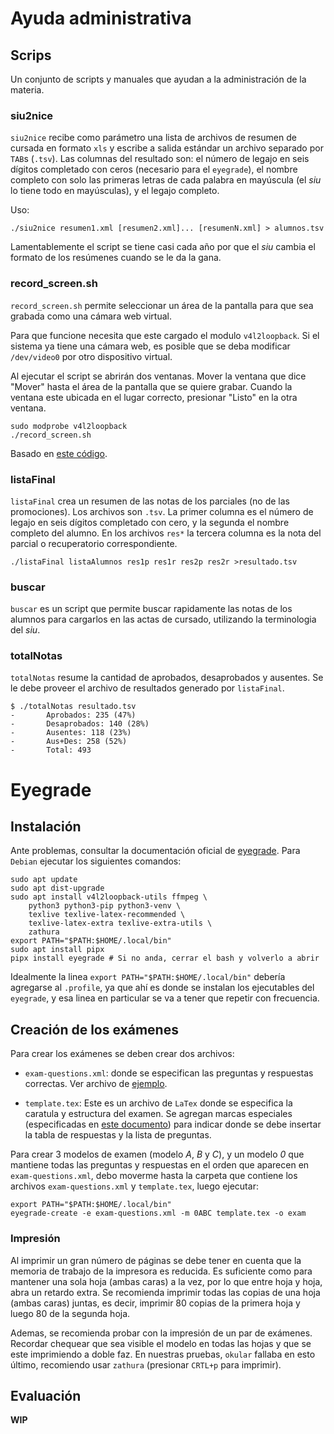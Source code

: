 # Ayuda administrativa

## Scrips

Un conjunto de scripts y manuales que ayudan a la administración de la
materia.

### siu2nice

`siu2nice` recibe como parámetro una lista de archivos de resumen de cursada en
formato `xls` y escribe a salida estándar un archivo separado por `TAB`s
(`.tsv`). Las columnas del resultado son: el número de legajo en seis dígitos
completado con ceros (necesario para el `eyegrade`), el nombre completo con
solo las primeras letras de cada palabra en mayúscula (el _siu_ lo tiene todo
en mayúsculas), y el legajo completo.

Uso:

    ./siu2nice resumen1.xml [resumen2.xml]... [resumenN.xml] > alumnos.tsv

Lamentablemente el script se tiene casi cada año por que el _siu_ cambia el
formato de los resúmenes cuando se le da la gana.

### record_screen.sh

`record_screen.sh` permite seleccionar un área de la pantalla para que sea
grabada como una cámara web virtual.

Para que funcione necesita que este cargado el modulo `v4l2loopback`. Si el
sistema ya tiene una cámara web, es posible que se deba modificar
`/dev/video0` por otro dispositivo virtual.

Al ejecutar el script se abrirán dos ventanas. Mover la ventana que dice
"Mover" hasta el área de la pantalla que se quiere grabar. Cuando la ventana
este ubicada en el lugar correcto, presionar "Listo" en la otra ventana.

    sudo modprobe v4l2loopback
    ./record_screen.sh

Basado en [este código](https://gist.github.com/anonymous/3927068).

### listaFinal

`listaFinal` crea un resumen de las notas de los parciales (no de las
promociones). Los archivos son `.tsv`. La primer columna es el número de
legajo en seis dígitos completado con cero, y la segunda el nombre completo
del alumno. En los archivos `res*` la tercera columna es la nota del parcial o
recuperatorio correspondiente.
    
    ./listaFinal listaAlumnos res1p res1r res2p res2r >resultado.tsv

### buscar

`buscar` es un script que permite buscar rapidamente las notas de los alumnos
para cargarlos en las actas de cursado, utilizando la terminologia del _siu_.

### totalNotas

`totalNotas` resume la cantidad de aprobados, desaprobados y ausentes. Se le
debe proveer el archivo de resultados generado por `listaFinal`.

```
$ ./totalNotas resultado.tsv
-       Aprobados: 235 (47%)
-       Desaprobados: 140 (28%)
-       Ausentes: 118 (23%)
-       Aus+Des: 258 (52%)
-       Total: 493
```


# Eyegrade

## Instalación

Ante problemas, consultar la documentación oficial de [eyegrade][eye_inst].
Para `Debian` ejecutar los siguientes comandos:

    sudo apt update
    sudo apt dist-upgrade
    sudo apt install v4l2loopback-utils ffmpeg \
        python3 python3-pip python3-venv \
        texlive texlive-latex-recommended \
        texlive-latex-extra texlive-extra-utils \
        zathura
    export PATH="$PATH:$HOME/.local/bin"
    sudo apt install pipx
    pipx install eyegrade # Si no anda, cerrar el bash y volverlo a abrir

Idealmente la linea `export PATH="$PATH:$HOME/.local/bin"` debería agregarse
al `.profile`, ya que ahí es donde se instalan los ejecutables del `eyegrade`,
y esa linea en particular se va a tener que repetir con frecuencia.

[eye_inst]: https://www.eyegrade.org/doc/user-manual/#installation-on-gnu-linux

## Creación de los exámenes

Para crear los exámenes se deben crear dos archivos:

-   `exam-questions.xml`: donde se especifican las preguntas y respuestas
    correctas. Ver archivo de [ejemplo][eye_xml].

-   `template.tex`: Este es un archivo de `LaTex` donde se especifica la
    caratula y estructura del examen. Se agregan marcas especiales
    (especificadas en [este documento][eye_template]) para indicar donde se
    debe insertar la tabla de respuestas y la lista de preguntas.

[eye_xml]: https://www.eyegrade.org/doc/user-manual/#editing-the-questions-of-the-exam
[eye_template]: https://www.eyegrade.org/doc/user-manual/#editing-the-latex-template

Para crear 3 modelos de examen (modelo *A*, *B* y *C*), y un modelo *0* que
mantiene todas las preguntas y respuestas en el orden que aparecen en
`exam-questions.xml`, debo moverme hasta la carpeta que contiene los archivos
`exam-questions.xml` y `template.tex`, luego ejecutar:

    export PATH="$PATH:$HOME/.local/bin"
    eyegrade-create -e exam-questions.xml -m 0ABC template.tex -o exam

### Impresión

Al imprimir un gran número de páginas se debe tener en cuenta que la memoria
de trabajo de la impresora es reducida. Es suficiente como para mantener una
sola hoja (ambas caras) a la vez, por lo que entre hoja y hoja, abra un
retardo extra. Se recomienda imprimir todas las copias de una hoja (ambas
caras) juntas, es decir, imprimir 80 copias de la primera hoja y luego 80 de
la segunda hoja.

Ademas, se recomienda probar con la impresión de un par de exámenes. Recordar
chequear que sea visible el modelo en todas las hojas y que se este
imprimiendo a doble faz. En nuestras pruebas, `okular` fallaba en esto último,
recomiendo usar `zathura` (presionar `CRTL+p` para imprimir).

## Evaluación

**WIP**

